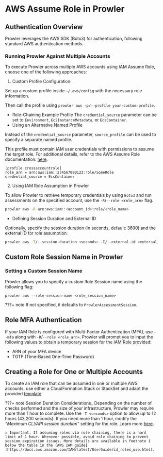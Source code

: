 # AWS Assume Role in Prowler

## Authentication Overview

Prowler leverages the AWS SDK (Boto3) for authentication, following standard AWS authentication methods.

### Running Prowler Against Multiple Accounts

To execute Prowler across multiple AWS accounts using IAM Assume Role, choose one of the following approaches:

1. Custom Profile Configuration

Set up a custom profile inside `~/.aws/config` with the necessary role information.

Then call the profile using `prowler aws -p/--profile your-custom-profile`.

- Role-Chaining Example Profile The `credential_source` parameter can be set to `Environment`, `Ec2InstanceMetadata`, or `EcsContainer`.
- Using an Alternative Named Profile

Instead of the `credential_source` parameter, `source_profile` can be used to specify a separate named profile.

This profile must contain IAM user credentials with permissions to assume the target role. For additional details, refer to the AWS Assume Role documentation: [here](https://docs.aws.amazon.com/cli/latest/userguide/cli-configure-role.html).

```
[profile crossaccountrole]
role_arn = arn:aws:iam::234567890123:role/SomeRole
credential_source = EcsContainer
```

2. Using IAM Role Assumption in Prowler

To allow Prowler to retrieve temporary credentials by using `Boto3` and run assessments on the specified account, use the `-R`/`--role <role_arn>` flag.

```sh
prowler aws -R arn:aws:iam::<account_id>:role/<role_name>
```

- Defining Session Duration and External ID

Optionally, specify the session duration (in seconds, default: 3600) and the external ID for role assumption:

```sh
prowler aws -T/--session-duration <seconds> -I/--external-id <external_id> -R arn:aws:iam::<account_id>:role/<role_name>
```

## Custom Role Session Name in Prowler

### Setting a Custom Session Name

Prowler allows you to specify a custom Role Session name using the following flag:

```console
prowler aws --role-session-name <role_session_name>
```

???+ note
    If not specified, it defaults to `ProwlerAssessmentSession`.

## Role MFA Authentication

If your IAM Role is configured with Multi-Factor Authentication (MFA), use `--mfa` along with `-R`/`--role <role_arn>`. Prowler will prompt you to input the following values to obtain a temporary session for the IAM Role provided:

- ARN of your MFA device
- TOTP (Time-Based One-Time Password)

## Creating a Role for One or Multiple Accounts

To create an IAM role that can be assumed in one or multiple AWS accounts, use either a CloudFormation Stack or StackSet and adapt the provided [template](https://github.com/prowler-cloud/prowler/blob/master/permissions/create_role_to_assume_cfn.yaml).

???+ note
    Session Duration Considerations_ Depending on the number of checks performed and the size of your infrastructure, Prowler may require more than 1 hour to complete. Use the `-T <seconds>` option to allow up to 12 hours (43,200 seconds). If you need more than 1 hour, modify the _“Maximum CLI/API session duration”_ setting for the role. Learn more [here](https://docs.aws.amazon.com/IAM/latest/UserGuide/id_roles_use.html#id_roles_use_view-role-max-session).

    ⚠️ Important: If assuming roles via role chaining, there is a hard limit of 1 hour. Whenever possible, avoid role chaining to prevent session expiration issues. More details are available in footnote 1 below the table in the [AWS IAM guide](https://docs.aws.amazon.com/IAM/latest/UserGuide/id_roles_use.html).
